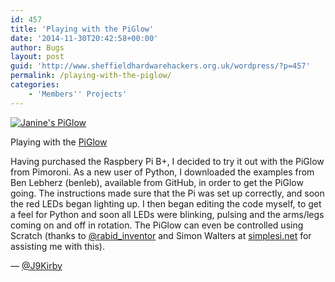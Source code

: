 ```yaml
---
id: 457
title: 'Playing with the PiGlow'
date: '2014-11-30T20:42:58+00:00'
author: Bugs
layout: post
guid: 'http://www.sheffieldhardwarehackers.org.uk/wordpress/?p=457'
permalink: /playing-with-the-piglow/
categories:
    - 'Members'' Projects'
---
```


[![Janine's PiGlow](https://www.sheffieldhackspace.org.uk/wordpress/wp-content/uploads/2014/11/IMG_20141115_140513b.jpg)](https://www.sheffieldhackspace.org.uk/wordpress/wp-content/uploads/2014/11/IMG_20141115_140513b.jpg)

Playing with the [PiGlow](http://shop.pimoroni.com/products/piglow)

Having purchased the Raspbery Pi B+, I decided to try it out with the PiGlow from Pimoroni. As a new user of Python, I downloaded the examples from Ben Lebherz (benleb), available from GitHub, in order to get the PiGlow going. The instructions made sure that the Pi was set up correctly, and soon the red LEDs began lighting up. I then began editing the code myself, to get a feel for Python and soon all LEDs were blinking, pulsing and the arms/legs coming on and off in rotation. The PiGlow can even be controlled using Scratch (thanks to [@rabid\_inventor](https://twitter.com/rabid_inventor) and Simon Walters at [simplesi.net](http://simplesi.net/) for assisting me with this).

— [@J9Kirby](https://twitter.com/J9Kirby)
<!--- path/to this posts images is ![]({{ site.baseurl }}/assets/blog/2014-11-30-playing-with-the-piglow/ --->